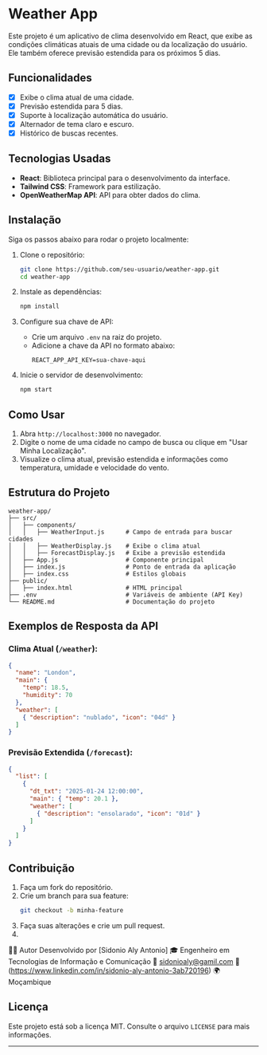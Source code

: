 # Weather App

Este projeto é um aplicativo de clima desenvolvido em React, que exibe as condições climáticas atuais de uma cidade ou da localização do usuário. Ele também oferece previsão estendida para os próximos 5 dias.

## Funcionalidades
- [x] Exibe o clima atual de uma cidade.
- [x] Previsão estendida para 5 dias.
- [x] Suporte à localização automática do usuário.
- [x] Alternador de tema claro e escuro.
- [x] Histórico de buscas recentes.

## Tecnologias Usadas
- **React**: Biblioteca principal para o desenvolvimento da interface.
- **Tailwind CSS**: Framework para estilização.
- **OpenWeatherMap API**: API para obter dados do clima.

## Instalação

Siga os passos abaixo para rodar o projeto localmente:

1. Clone o repositório:
   ```bash
   git clone https://github.com/seu-usuario/weather-app.git
   cd weather-app
   ```

2. Instale as dependências:
   ```bash
   npm install
   ```

3. Configure sua chave de API:
   - Crie um arquivo `.env` na raiz do projeto.
   - Adicione a chave da API no formato abaixo:
     ```env
     REACT_APP_API_KEY=sua-chave-aqui
     ```

4. Inicie o servidor de desenvolvimento:
   ```bash
   npm start
   ```

## Como Usar
1. Abra `http://localhost:3000` no navegador.
2. Digite o nome de uma cidade no campo de busca ou clique em "Usar Minha Localização".
3. Visualize o clima atual, previsão estendida e informações como temperatura, umidade e velocidade do vento.

## Estrutura do Projeto
```
weather-app/
├── src/
│   ├── components/
│   │   ├── WeatherInput.js      # Campo de entrada para buscar cidades
│   │   ├── WeatherDisplay.js    # Exibe o clima atual
│   │   ├── ForecastDisplay.js   # Exibe a previsão estendida
│   ├── App.js                   # Componente principal
│   ├── index.js                 # Ponto de entrada da aplicação
│   ├── index.css                # Estilos globais
├── public/
│   ├── index.html               # HTML principal
├── .env                         # Variáveis de ambiente (API Key)
└── README.md                    # Documentação do projeto
```

## Exemplos de Resposta da API
### Clima Atual (`/weather`):
```json
{
  "name": "London",
  "main": {
    "temp": 18.5,
    "humidity": 70
  },
  "weather": [
    { "description": "nublado", "icon": "04d" }
  ]
}
```

### Previsão Extendida (`/forecast`):
```json
{
  "list": [
    {
      "dt_txt": "2025-01-24 12:00:00",
      "main": { "temp": 20.1 },
      "weather": [
        { "description": "ensolarado", "icon": "01d" }
      ]
    }
  ]
}
```

## Contribuição
1. Faça um fork do repositório.
2. Crie um branch para sua feature:
   ```bash
   git checkout -b minha-feature
   ```
3. Faça suas alterações e crie um pull request.
4. 
👨‍💻 Autor
Desenvolvido por [Sidonio Aly Antonio]
🎓 Engenheiro em Tecnologias de Informação e Comunicação
📧 sidonioaly@gamil.com
🔗 (https://www.linkedin.com/in/sidonio-aly-antonio-3ab720196)
🌍 Moçambique

## Licença
Este projeto está sob a licença MIT. Consulte o arquivo `LICENSE` para mais informações.

---


